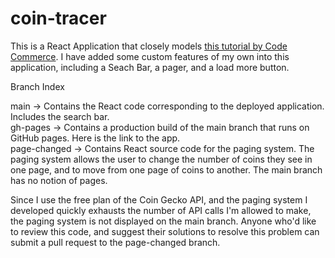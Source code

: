 # coin-tracer

This is a React Application that closely models [this tutorial by Code Commerce](https://www.youtube.com/watch?v=gxXw-M5lDOw&t=3841s).
I have added some custom features of my own into this application, including a Seach Bar, a pager, and a load more button. 

Branch Index <br />

<skip> main -> Contains the React code corresponding to the deployed application. Includes the search bar.  <br />
<skip> gh-pages -> Contains a production build of the main branch that runs on GitHub pages. Here is the link to the app.   <br />
<skip> page-changed -> Contains React source code for the paging system. The paging system allows the user to change the number of coins they see in one page, and to move from one page of coins to another. The main branch has no notion of pages. <br />


Since I use the free plan of the Coin Gecko API, and the paging system I developed quickly exhausts the number of API calls I'm allowed to make, the paging system is not displayed on the main branch. Anyone who'd like to review this code, and suggest their solutions to resolve this problem can submit a pull request to the page-changed branch. 
